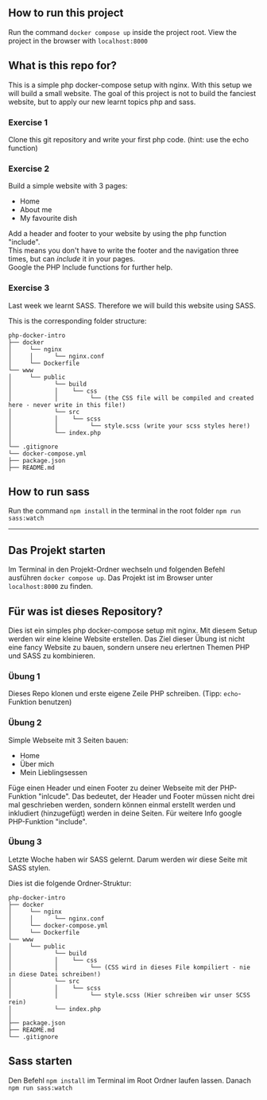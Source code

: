 ## How to run this project

Run the command `docker compose up` inside the project root.
View the project in the browser with `localhost:8000`

## What is this repo for?

This is a simple php docker-compose setup with nginx.
With this setup we will build a small website.
The goal of this project is not to build the fanciest website, but to apply our new learnt topics php and sass.

### Exercise 1

Clone this git repository and write your first php code.
(hint: use the echo function)

### Exercise 2

Build a simple website with 3 pages:

- Home
- About me
- My favourite dish

Add a header and footer to your website by using the php function "include".  
This means you don't have to write the footer and the navigation three times, but can _include_ it in your pages.  
Google the PHP Include functions for further help.

### Exercise 3

Last week we learnt SASS. Therefore we will build this website using SASS.

This is the corresponding folder structure:

```
php-docker-intro
├── docker
│     └── nginx
│     │      └── nginx.conf
│     └── Dockerfile
└── www
│     └── public
│            └── build
│            │    └── css
│            │         └── (the CSS file will be compiled and created here - never write in this file!)
│            └── src
│            │    └── scss
│            │         └── style.scss (write your scss styles here!)
│            └── index.php
│
└── .gitignore
└── docker-compose.yml
├── package.json
├── README.md
```

## How to run sass

Run the command `npm install` in the terminal in the root folder
`npm run sass:watch`

---

## Das Projekt starten

Im Terminal in den Projekt-Ordner wechseln und folgenden Befehl ausführen `docker compose up`.
Das Projekt ist im Browser unter `localhost:8000` zu finden.

## Für was ist dieses Repository?

Dies ist ein simples php docker-compose setup mit nginx.
Mit diesem Setup werden wir eine kleine Website erstellen.
Das Ziel dieser Übung ist nicht eine fancy Website zu bauen, sondern unsere neu erlertnen Themen PHP und SASS zu kombinieren.

### Übung 1

Dieses Repo klonen und erste eigene Zeile PHP schreiben.
(Tipp: `echo`-Funktion benutzen)

### Übung 2

Simple Webseite mit 3 Seiten bauen:

- Home
- Über mich
- Mein Lieblingsessen

Füge einen Header und einen Footer zu deiner Webseite mit der PHP-Funktion "inlcude".
Das bedeutet, der Header und Footer müssen nicht drei mal geschrieben werden, sondern können einmal erstellt werden und inkludiert (hinzugefügt) werden in deine Seiten.
Für weitere Info google PHP-Funktion "include".

### Übung 3

Letzte Woche haben wir SASS gelernt. Darum werden wir diese Seite mit SASS stylen.

Dies ist die folgende Ordner-Struktur:

```
php-docker-intro
├── docker
│     └── nginx
│     │      └── nginx.conf
│     └── docker-compose.yml
│     └── Dockerfile
└── www
│     └── public
│            └── build
│            │    └── css
│            │         └── (CSS wird in dieses File kompiliert - nie in diese Datei schreiben!)
│            └── src
│            │    └── scss
│            │         └── style.scss (Hier schreiben wir unser SCSS rein)
│            └── index.php
│
├── package.json
├── README.md
└── .gitignore
```

## Sass starten

Den Befehl `npm install` im Terminal im Root Ordner laufen lassen.
Danach `npm run sass:watch`
